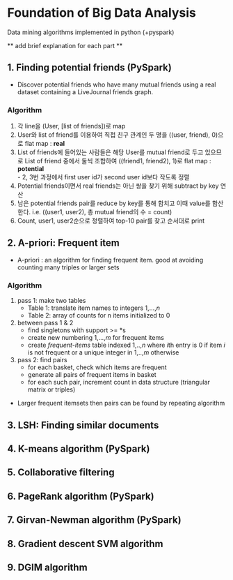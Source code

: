 # Foundation of Big Data Analysis
Data mining algorithms implemented in python (+pyspark)

** add brief explanation for each part **
## 1. Finding potential friends (PySpark)
* Discover potential friends who have many mutual friends using a real dataset containing a LiveJournal friends graph.
### Algorithm
  1. 각 line을 (User, [list of friends])로 map
  2. User와 list of friend를 이용하여 직접 친구 관계인 두 명을 ((user, friend), 0)으로 flat map : **real**
  3. List of friends에 들어있는 사람들은 해당 User를 mutual friend로 두고 있으므로 List of friend 중에서 둘씩 조합하여 ((friend1, friend2), 1)로 flat map : **potential**  
    - 2, 3번 과정에서 first user id가 second user id보다 작도록 정렬
  4. Potential friends이면서 real friends는 아닌 쌍을 찾기 위해 subtract by key 연산
  5. 남은 potential friends pair를 reduce by key를 통해 합치고 이때 value를 합산한다. i.e. ((user1, user2), 총 mutual friend의 수 = count)
  6. Count, user1, user2순으로 정렬하여 top-10 pair를 찾고 순서대로 print

## 2. A-priori: Frequent item
* A-priori : an algorithm for finding frequent item. good at avoiding counting many triples or larger sets
### Algorithm
1. pass 1: make two tables
    - Table 1: translate item names to integers 1,...,*n*
    - Table 2: array of counts for n items initialized to 0
1. between pass 1 & 2
    - find singletons with support >= *s
    - create new numbering 1,...,*m* for frequent items
    - create *frequent-items* table indexed 1,..,*n* where *i*th entry is 0 if item *i* is not frequent or a unique integer in 1,..,*m* otherwise
1. pass 2: find pairs
    - for each basket, check which items are frequent
    - generate all pairs of frequent items in basket
    - for each such pair, increment count in data structure (triangular matrix or triples)  
* Larger frequent itemsets then pairs can be found by repeating algorithm

## 3. LSH: Finding similar documents
## 4. K-means algorithm (PySpark)
## 5. Collaborative filtering
## 6. PageRank algorithm (PySpark)
## 7. Girvan-Newman algorithm (PySpark)
## 8. Gradient descent SVM algorithm
## 9. DGIM algorithm
